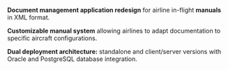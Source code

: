 **Document management application redesign** for airline in-flight **manuals** in XML format.

**Customizable manual system** allowing airlines to adapt documentation to specific aircraft configurations.

**Dual deployment architecture:** standalone and client/server versions with Oracle and PostgreSQL database integration.
